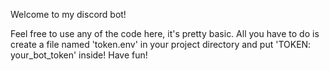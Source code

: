 Welcome to my discord bot!

Feel free to use any of the code here, it's pretty basic. All you have to do is create a file named 'token.env' in your project directory and put 'TOKEN: your_bot_token' inside! Have fun!
